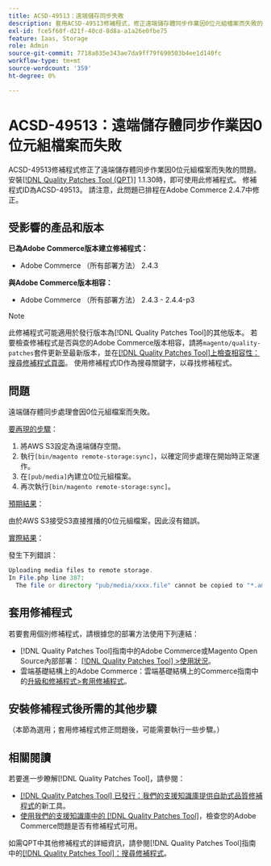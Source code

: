 ```yaml
---
title: ACSD-49513：遠端儲存同步失敗
description: 套用ACSD-49513修補程式，修正遠端儲存體同步作業因0位元組檔案而失敗的Adobe Commerce問題。
exl-id: fce5f60f-d21f-40cd-8d8a-a1a26e0fbe75
feature: Iaas, Storage
role: Admin
source-git-commit: 7718a835e343ae7da9ff79f690503b4ee1d140fc
workflow-type: tm+mt
source-wordcount: '359'
ht-degree: 0%

---
```


# ACSD-49513：遠端儲存體同步作業因0位元組檔案而失敗

ACSD-49513修補程式修正了遠端儲存體同步作業因0位元組檔案而失敗的問題。 安裝[[!DNL Quality Patches Tool (QPT)]](/help/announcements/adobe-commerce-announcements/magento-quality-patches-released-new-tool-to-self-serve-quality-patches.md) 1.1.30時，即可使用此修補程式。 修補程式ID為ACSD-49513。 請注意，此問題已排程在Adobe Commerce 2.4.7中修正。

## 受影響的產品和版本

**已為Adobe Commerce版本建立修補程式：**

* Adobe Commerce （所有部署方法） 2.4.3

**與Adobe Commerce版本相容：**

* Adobe Commerce （所有部署方法） 2.4.3 - 2.4.4-p3

>[!NOTE]
>
>此修補程式可能適用於發行版本為[!DNL Quality Patches Tool]的其他版本。 若要檢查修補程式是否與您的Adobe Commerce版本相容，請將`magento/quality-patches`套件更新至最新版本，並在[[!DNL Quality Patches Tool]上檢查相容性：搜尋修補程式頁面](https://experienceleague.adobe.com/tools/commerce-quality-patches/index.html)。 使用修補程式ID作為搜尋關鍵字，以尋找修補程式。

## 問題

遠端儲存體同步處理會因0位元組檔案而失敗。

<u>要再現的步驟</u>：

1. 將AWS S3設定為遠端儲存空間。
1. 執行`[bin/magento remote-storage:sync]`，以確定同步處理在開始時正常運作。
1. 在`[pub/media]`內建立0位元組檔案。
1. 再次執行`[bin/magento remote-storage:sync]`。

<u>預期結果</u>：

由於AWS S3接受S3直接推播的0位元組檔案，因此沒有錯誤。

<u>實際結果</u>：

發生下列錯誤：

```PHP
Uploading media files to remote storage.
In File.php line 387:
  The file or directory "pub/media/xxxx.file" cannot be copied to "*.amazonaws.com/media/xxxx.file"
```

## 套用修補程式

若要套用個別修補程式，請根據您的部署方法使用下列連結：

* [!DNL Quality Patches Tool]指南中的Adobe Commerce或Magento Open Source內部部署： [[!DNL Quality Patches Tool] >使用狀況](https://experienceleague.adobe.com/docs/commerce-operations/tools/quality-patches-tool/usage.html)。
* 雲端基礎結構上的Adobe Commerce：雲端基礎結構上的Commerce指南中的[升級和修補程式>套用修補程式](https://experienceleague.adobe.com/docs/commerce-cloud-service/user-guide/develop/upgrade/apply-patches.html)。

## 安裝修補程式後所需的其他步驟

（本節為選用；套用修補程式修正問題後，可能需要執行一些步驟。） 

## 相關閱讀

若要進一步瞭解[!DNL Quality Patches Tool]，請參閱：

* [[!DNL Quality Patches Tool] 已發行：我們的支援知識庫提供自助式品質修補程式](/help/announcements/adobe-commerce-announcements/magento-quality-patches-released-new-tool-to-self-serve-quality-patches.md)的新工具。
* [使用我們的支援知識庫中的 [!DNL Quality Patches Tool]](/help/support-tools/patches-available-in-qpt-tool/check-patch-for-magento-issue-with-magento-quality-patches.md)，檢查您的Adobe Commerce問題是否有修補程式可用。

如需QPT中其他修補程式的詳細資訊，請參閱[!DNL Quality Patches Tool]指南中的[[!DNL Quality Patches Tool]：搜尋修補程式](https://experienceleague.adobe.com/tools/commerce-quality-patches/index.html)。
